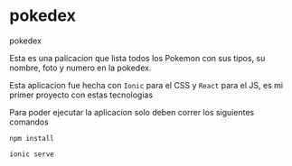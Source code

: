 # pokedex
pokedex

Esta es una palicacion que lista todos los Pokemon con sus tipos, su nombre, foto y numero en la pokedex.

Esta aplicacion fue hecha con `Ionic` para el CSS y `React` para el JS, es mi primer proyecto con estas tecnologias

Para poder ejecutar la aplicacion solo deben correr los siguientes comandos
```
npm install
```
```
ionic serve
```
